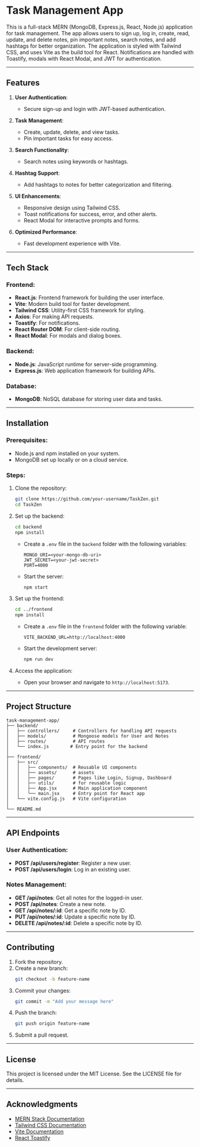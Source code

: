 # Task Management App

This is a full-stack MERN (MongoDB, Express.js, React, Node.js) application for task management. The app allows users to sign up, log in, create, read, update, and delete notes, pin important notes, search notes, and add hashtags for better organization. The application is styled with Tailwind CSS, and uses Vite as the build tool for React. Notifications are handled with Toastify, modals with React Modal, and JWT for authentication.

---

## Features

1. **User Authentication**:
   - Secure sign-up and login with JWT-based authentication.

2. **Task Management**:
   - Create, update, delete, and view tasks.
   - Pin important tasks for easy access.

3. **Search Functionality**:
   - Search notes using keywords or hashtags.

4. **Hashtag Support**:
   - Add hashtags to notes for better categorization and filtering.

5. **UI Enhancements**:
   - Responsive design using Tailwind CSS.
   - Toast notifications for success, error, and other alerts.
   - React Modal for interactive prompts and forms.

6. **Optimized Performance**:
   - Fast development experience with Vite.

---

## Tech Stack

### Frontend:
- **React.js**: Frontend framework for building the user interface.
- **Vite**: Modern build tool for faster development.
- **Tailwind CSS**: Utility-first CSS framework for styling.
- **Axios**: For making API requests.
- **Toastify**: For notifications.
- **React Router DOM**: For client-side routing.
- **React Modal**: For modals and dialog boxes.

### Backend:
- **Node.js**: JavaScript runtime for server-side programming.
- **Express.js**: Web application framework for building APIs.

### Database:
- **MongoDB**: NoSQL database for storing user data and tasks.

---

## Installation

### Prerequisites:
- Node.js and npm installed on your system.
- MongoDB set up locally or on a cloud service.

### Steps:

1. Clone the repository:
   ```bash
   git clone https://github.com/your-username/TaskZen.git
   cd TaskZen
   ```

2. Set up the backend:
   ```bash
   cd backend
   npm install
   ```

   - Create a `.env` file in the `backend` folder with the following variables:
     ```
     MONGO_URI=<your-mongo-db-uri>
     JWT_SECRET=<your-jwt-secret>
     PORT=4000
     ```

   - Start the server:
     ```bash
     npm start
     ```

3. Set up the frontend:
   ```bash
   cd ../frontend
   npm install
   ```

   - Create a `.env` file in the `frontend` folder with the following variable:
     ```
     VITE_BACKEND_URL=http://localhost:4000
     ```

   - Start the development server:
     ```bash
     npm run dev
     ```

4. Access the application:
   - Open your browser and navigate to `http://localhost:5173`.

---

## Project Structure

```
task-management-app/
├── backend/
│   ├── controllers/     # Controllers for handling API requests
│   ├── models/          # Mongoose models for User and Notes
│   ├── routes/          # API routes
│   └── index.js        # Entry point for the backend
│
├── frontend/
│   ├── src/
│   │   ├── components/  # Reusable UI components
│   │   ├── assets/      # assets
│   │   ├── pages/       # Pages like Login, Signup, Dashboard
│   │   ├── utils/       # for reusable logic
│   │   ├── App.jsx      # Main application component
│   │   └── main.jsx     # Entry point for React app
│   └── vite.config.js   # Vite configuration
│
└── README.md
```

---

## API Endpoints

### User Authentication:
- **POST /api/users/register**: Register a new user.
- **POST /api/users/login**: Log in an existing user.

### Notes Management:
- **GET /api/notes**: Get all notes for the logged-in user.
- **POST /api/notes**: Create a new note.
- **GET /api/notes/:id**: Get a specific note by ID.
- **PUT /api/notes/:id**: Update a specific note by ID.
- **DELETE /api/notes/:id**: Delete a specific note by ID.

---

## Contributing

1. Fork the repository.
2. Create a new branch:
   ```bash
   git checkout -b feature-name
   ```
3. Commit your changes:
   ```bash
   git commit -m "Add your message here"
   ```
4. Push the branch:
   ```bash
   git push origin feature-name
   ```
5. Submit a pull request.

---

## License

This project is licensed under the MIT License. See the LICENSE file for details.

---

## Acknowledgments

- [MERN Stack Documentation](https://mern.io)
- [Tailwind CSS Documentation](https://tailwindcss.com/docs)
- [Vite Documentation](https://vitejs.dev/guide/)
- [React Toastify](https://fkhadra.github.io/react-toastify/introduction)